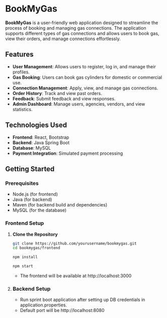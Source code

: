# BookMyGas

**BookMyGas** is a user-friendly web application designed to streamline the process of booking and managing gas connections. The application supports different types of gas connections and allows users to book gas, view their orders, and manage connections effortlessly. 

## Features

- **User Management**: Allows users to register, log in, and manage their profiles.
- **Gas Booking**: Users can book gas cylinders for domestic or commercial use.
- **Connection Management**: Apply, view, and manage gas connections.
- **Order History**: Track and view past orders.
- **Feedback**: Submit feedback and view responses.
- **Admin Dashboard**: Manage users, agencies, vendors, and view statistics.

## Technologies Used

- **Frontend**: React, Bootstrap
- **Backend**: Java Spring Boot
- **Database**: MySQL
- **Payment Integration**: Simulated payment processing

## Getting Started

### Prerequisites

- Node.js (for frontend)
- Java (for backend)
- Maven (for backend build and dependencies)
- MySQL (for the database)

### Frontend Setup

1. **Clone the Repository**

   ```bash
   git clone https://github.com/yourusername/bookmygas.git
   cd bookmygas/frontend

   npm install

   npm start
   ```
   - The frontend will be available at http://localhost:3000
  
2. ### Backend Setup

   - Run sprint boot application after setting up DB credentials in application.properties.
   - Default port will be http://localhost:8080
